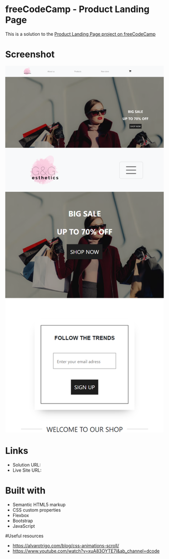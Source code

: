 # freeCodeCamp - Product Landing Page
This is a solution to the [Product Landing Page project on freeCodeCamp](https://www.freecodecamp.org/learn/responsive-web-design/responsive-web-design-projects/build-a-product-landing-page)

# Screenshot

![1](./my_design/desktop-design.png)
![2](./my_design/mobile-design.png)

# Links

- Solution URL: 
- Live Site URL: 

# Built with

- Semantic HTML5 markup
- CSS custom properties
- Flexbox
- Bootstrap
- JavaScript

#Useful resources

- https://alvarotrigo.com/blog/css-animations-scroll/
- https://www.youtube.com/watch?v=xuA83OYTE7I&ab_channel=dcode
